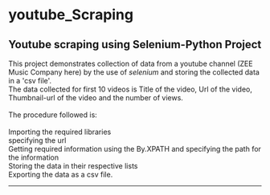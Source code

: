 # youtube_Scraping
<H2>Youtube scraping using Selenium-Python Project</H2>

This project demonstrates collection of data from a youtube channel (ZEE Music Company here) by the use of <i>selenium</i> and storing the collected data in a 'csv file'.<br>
The data collected for first 10 videos is Title of the video, Url of the video, Thumbnail-url of the video and the number of views. <br><br>
The procedure followed is:<br>  
             Importing the required libraries<br>
             specifying the url<br>
             Getting required information using the By.XPATH and specifying the path for the information<br>
             Storing the data in their respective lists<br>
             Exporting the data as a csv file.<br><hr>
